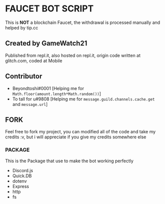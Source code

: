 # FAUCET BOT SCRIPT
This is **NOT** a blockchain Faucet, the withdrawal is processed manually and helped by tip.cc

## Created by GameWatch21
Published from repl.it, also hosted on repl.it, origin code written at glitch.com, coded at Mobile 

## Contributor

- Beyondtoshi#0001 [Helping me for `Math.floor(amount.length*Math.random())`]
- To tall for u#9808 [Helping me for `message.guild.channels.cache.get` and `message.url`]

## FORK
Feel free to fork my project, you can modified all of the code and take my credits :v, but i will appreciate if you give my credits somewhere else

### PACKAGE
This is the Package that use to make the bot working perfectly
- Discord.js
- Quick.DB
- dotenv
- Express
- http
- fs
